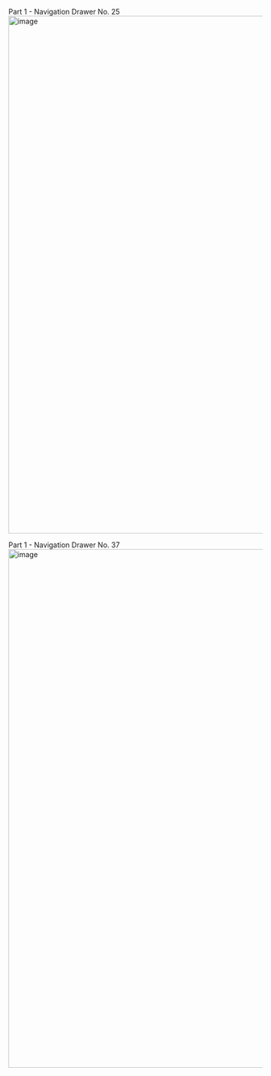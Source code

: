Part 1 - Navigation Drawer No. 25
<img width="1915" height="1026" alt="image" src="https://github.com/user-attachments/assets/47aa8d25-65a1-44b9-ae8d-70e0f68701b3" />

Part 1 - Navigation Drawer No. 37
<img width="1913" height="1028" alt="image" src="https://github.com/user-attachments/assets/a752b286-6ed9-4322-b7ae-9d17122f9576" />

